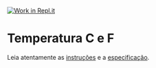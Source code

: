 [![Work in Repl.it](https://classroom.github.com/assets/work-in-replit-14baed9a392b3a25080506f3b7b6d57f295ec2978f6f33ec97e36a161684cbe9.svg)](https://classroom.github.com/online_ide?assignment_repo_id=3809225&assignment_repo_type=AssignmentRepo)
# Temperatura C e F

Leia atentamente as [instruções](./instruções.md) e a [especificação](./especificação.md).

